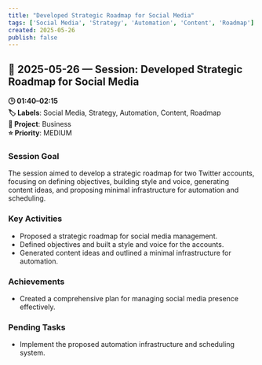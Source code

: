 ```yaml
---
title: "Developed Strategic Roadmap for Social Media"
tags: ['Social Media', 'Strategy', 'Automation', 'Content', 'Roadmap']
created: 2025-05-26
publish: false
---
```


## 📅 2025-05-26 — Session: Developed Strategic Roadmap for Social Media

**🕒 01:40–02:15**  
**🏷️ Labels**: Social Media, Strategy, Automation, Content, Roadmap  
**📂 Project**: Business  
**⭐ Priority**: MEDIUM  


### Session Goal
The session aimed to develop a strategic roadmap for two Twitter accounts, focusing on defining objectives, building style and voice, generating content ideas, and proposing minimal infrastructure for automation and scheduling.

### Key Activities
- Proposed a strategic roadmap for social media management.
- Defined objectives and built a style and voice for the accounts.
- Generated content ideas and outlined a minimal infrastructure for automation.

### Achievements
- Created a comprehensive plan for managing social media presence effectively.

### Pending Tasks
- Implement the proposed automation infrastructure and scheduling system.

